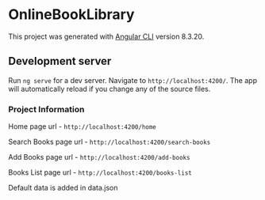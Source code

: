 # OnlineBookLibrary

This project was generated with [Angular CLI](https://github.com/angular/angular-cli) version 8.3.20.

## Development server

Run `ng serve` for a dev server. Navigate to `http://localhost:4200/`. The app will automatically reload if you change any of the source files.

### Project Information

Home page url - `http://localhost:4200/home`

Search Books page url - `http://localhost:4200/search-books`

Add Books page url - `http://localhost:4200/add-books`

Books List page url - `http://localhost:4200/books-list`

Default data is added in data.json